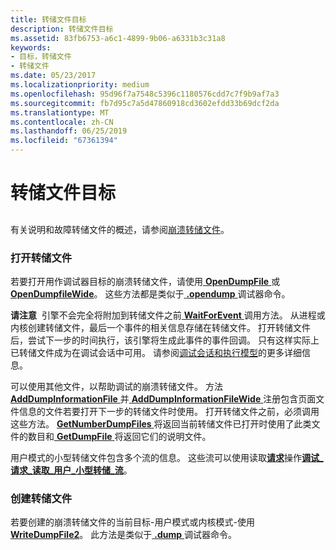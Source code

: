 ```yaml
---
title: 转储文件目标
description: 转储文件目标
ms.assetid: 83fb6753-a6c1-4899-9b06-a6331b3c31a8
keywords:
- 目标，转储文件
- 转储文件
ms.date: 05/23/2017
ms.localizationpriority: medium
ms.openlocfilehash: 95d96f7a7548c5396c1180576cdd7c7f9b9af7a3
ms.sourcegitcommit: fb7d95c7a5d47860918cd3602efdd33b69dcf2da
ms.translationtype: MT
ms.contentlocale: zh-CN
ms.lasthandoff: 06/25/2019
ms.locfileid: "67361394"
---
```

# <a name="dump-file-targets"></a>转储文件目标


## <span id="ddk_dump_file_targets_dbx"></span><span id="DDK_DUMP_FILE_TARGETS_DBX"></span>


有关说明和故障转储文件的概述，请参阅[崩溃转储文件](crash-dump-files.md)。

### <a name="span-idopeningdumpfilesspanspan-idopeningdumpfilesspanspan-idopeningdumpfilesspanopening-dump-files"></a><span id="Opening_Dump_Files"></span><span id="opening_dump_files"></span><span id="OPENING_DUMP_FILES"></span>打开转储文件

若要打开用作调试器目标的崩溃转储文件，请使用[ **OpenDumpFile** ](https://docs.microsoft.com/windows-hardware/drivers/ddi/content/dbgeng/nf-dbgeng-idebugclient5-opendumpfile)或[ **OpenDumpfileWide**](https://docs.microsoft.com/windows-hardware/drivers/ddi/content/dbgeng/nf-dbgeng-idebugclient5-opendumpfilewide)。 这些方法都是类似于[ **.opendump** ](-opendump--open-dump-file-.md)调试器命令。

**请注意**  引擎不会完全将附加到转储文件之前[ **WaitForEvent** ](https://docs.microsoft.com/windows-hardware/drivers/ddi/content/dbgeng/nf-dbgeng-idebugcontrol3-waitforevent)调用方法。 从进程或内核创建转储文件，最后一个事件的相关信息存储在转储文件。 打开转储文件后，尝试下一步的时间执行，该引擎将生成此事件的事件回调。 只有这样实际上已转储文件成为在调试会话中可用。 请参阅[调试会话和执行模型](debugging-session-and-execution-model.md)的更多详细信息。

 

可以使用其他文件，以帮助调试的崩溃转储文件。 方法[ **AddDumpInformationFile** ](https://docs.microsoft.com/windows-hardware/drivers/ddi/content/dbgeng/nf-dbgeng-idebugclient5-adddumpinformationfile)并[ **AddDumpInformationFileWide** ](https://docs.microsoft.com/windows-hardware/drivers/ddi/content/dbgeng/nf-dbgeng-idebugclient5-adddumpinformationfilewide)注册包含页面文件信息的文件若要打开下一步的转储文件时使用。 打开转储文件之前，必须调用这些方法。 [**GetNumberDumpFiles** ](https://docs.microsoft.com/windows-hardware/drivers/ddi/content/dbgeng/nf-dbgeng-idebugclient5-getnumberdumpfiles)将返回当前转储文件已打开时使用了此类文件的数目和[ **GetDumpFile** ](https://docs.microsoft.com/windows-hardware/drivers/ddi/content/dbgeng/nf-dbgeng-idebugclient5-getdumpfile)将返回它们的说明文件。

用户模式的小型转储文件包含多个流的信息。 这些流可以使用读取[**请求**](https://docs.microsoft.com/windows-hardware/drivers/ddi/content/dbgeng/nf-dbgeng-idebugadvanced3-request)操作[**调试\_请求\_读取\_用户\_小型转储\_流**](https://docs.microsoft.com/previous-versions/ff541575(v=vs.85))。

### <a name="span-idcreatingdumpfilesspanspan-idcreatingdumpfilesspanspan-idcreatingdumpfilesspancreating-dump-files"></a><span id="Creating_Dump_Files"></span><span id="creating_dump_files"></span><span id="CREATING_DUMP_FILES"></span>创建转储文件

若要创建的崩溃转储文件的当前目标-用户模式或内核模式-使用[ **WriteDumpFile2**](https://docs.microsoft.com/windows-hardware/drivers/ddi/content/dbgeng/nf-dbgeng-idebugclient5-writedumpfile2)。 此方法是类似于[ **.dump** ](-dump--create-dump-file-.md)调试器命令。

 

 






